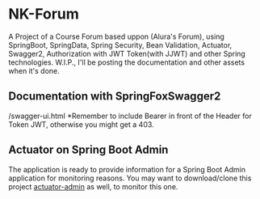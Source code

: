# NK-Forum
A Project of a Course Forum based uppon (Alura's Forum), using SpringBoot, SpringData, Spring Security, Bean Validation, Actuator, Swagger2, Authorization with JWT Token(with JJWT) and other Spring technologies.
W.I.P., I'll be posting the documentation and other assets when it's done.

## Documentation with SpringFoxSwagger2
/swagger-ui.html
*Remember to include Bearer in front of the Header for Token JWT, otherwise you might get a 403.

## Actuator on Spring Boot Admin
The application is ready to provide information for a Spring Boot Admin application for monitoring reasons.
You may want to download/clone this project [actuator-admin](https://github.com/neuralrunner/actuator-admin) as well, to monitor this one. 